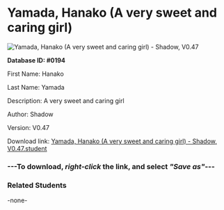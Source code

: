 # Yamada, Hanako (A very sweet and caring girl)

<img src="Files/Yamada, Hanako (A very sweet and caring girl).png" title="Yamada, Hanako (A very sweet and caring girl) - Shadow, V0.47">

**Database ID: #0194**

First Name: Hanako

Last Name: Yamada

Description: A very sweet and caring girl

Author: Shadow

Version: V0.47

Download link: <a href="https://raw.githubusercontent.com/Arbiter1223/Daigaku-Gurashi-Custom-Students/master/Files/Student Files/Yamada%2C%20Hanako%20(A%20very%20sweet%20and%20caring%20girl)%20-%20Shadow%2C%20V0.47.student">Yamada, Hanako (A very sweet and caring girl) - Shadow, V0.47.student</a>

### ---**To download, _right-click_ the link, and select _"Save as"_**---

### Related Students

-none-
